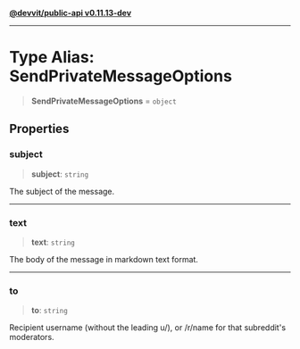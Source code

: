 [**@devvit/public-api v0.11.13-dev**](../../README.md)

---

# Type Alias: SendPrivateMessageOptions

> **SendPrivateMessageOptions** = `object`

## Properties

<a id="subject"></a>

### subject

> **subject**: `string`

The subject of the message.

---

<a id="text"></a>

### text

> **text**: `string`

The body of the message in markdown text format.

---

<a id="to"></a>

### to

> **to**: `string`

Recipient username (without the leading u/), or /r/name for that subreddit's moderators.
